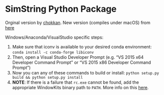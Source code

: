 # SimString Python Package

Orginal version by [chokkan](https://github.com/chokkan/simstring). New version (compiles under macOS) from [here](https://github.com/blinkhealth/simstring-python-package)

Windows/Anaconda/VisualStudio specific steps:

1. Make sure that iconv is available to your desired conda environment: `conda install -c conda-forge libiconv`
2. Then, open a Visual Studio Developer Prompt (e.g. “VS 2015 x64 Developer Command Prompt” or “VS 2015 x86 Developer Command Prompt”)
3. Now you can any of these commands to build or install: `python setup.py build && python setup.py install`
4. **NOTE**: If there is a failure that `rc.exe` cannot be found, add the appropriate WindowKits binary path to `PATH`. More info on this [here](https://stackoverflow.com/questions/14372706/visual-studio-cant-build-due-to-rc-exe).
